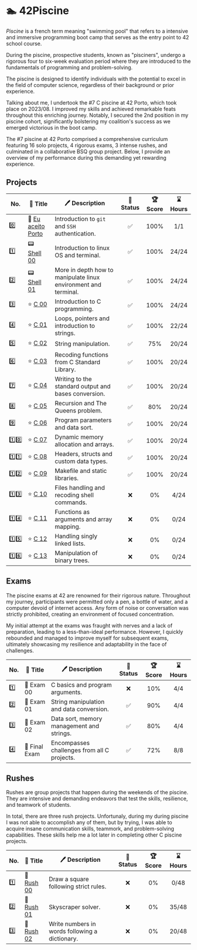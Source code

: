 # 🏊 42Piscine

_Piscine_ is a french term meaning "swimming pool" that refers to a intensive and immersive programming boot camp that serves as the entry point to 42 school course.

During the piscine, prospective students, known as "pisciners", undergo a rigorous four to six-week evaluation period where they are introduced to the fundamentals of programming and problem-solving.

The piscine is designed to identify individuals with the potential to excel in the field of computer science, regardless of their background or prior experience.

Talking about me, I undertook the #7 C piscine at 42 Porto, which took place on 2023/08. I improved my skills and achieved remarkable feats throughout this enriching journey. Notably, I secured the 2nd position in my piscine cohort, significantly bolstering my coalition's success as we emerged victorious in the boot camp.

The #7 piscine at 42 Porto comprised a comprehensive curriculum featuring 16 solo projects, 4 rigorous exams, 3 intense rushes, and culminated in a collaborative BSQ group project. Below, I provide an overview of my performance during this demanding yet rewarding experience.

## Projects

| No. | 📃 Title | 🖊️ Description | 🚀 Status | 🏆 Score | ⌛ Hours |
| --- | --- | --- | :---: | :---: | :---: |
| 0️⃣ | 🌁 [Eu aceito Porto](projects/eu-aceito-porto) | Introduction to `git` and `SSH` authentication. | ✅ | 100% | 1/1 |
| 1️⃣ | 📟 [Shell 00](projects/shell00) | Introduction to linux OS and terminal. | ✅ | 100% | 24/24 |
| 2️⃣ | 📟 [Shell 01](projects/shell01) | More in depth how to manipulate linux environment and terminal. | ✅ | 100% | 24/24 |
| 3️⃣ | ⭐ [C 00](projects/c00) | Introduction to C programming. | ✅ | 100% | 24/24 |
| 4️⃣ | ⭐ [C 01](projects/c01) | Loops, pointers and introduction to strings. | ✅ | 100% | 22/24 |
| 5️⃣ | ⭐ [C 02](projects/c02) | String manipulation. | ✅ | 75% | 20/24 |
| 6️⃣ | ⭐ [C 03](projects/c03) | Recoding functions from C Standard Library. | ✅ | 100% | 20/24 |
| 7️⃣ | ⭐ [C 04](projects/c04) | Writing to the standard output and bases conversion. | ✅ | 100% | 20/24 |
| 8️⃣ | ⭐ [C 05](projects/c05) | Recursion and The Queens problem. | ✅ | 80% | 20/24 |
| 9️⃣ | ⭐ [C 06](projects/c06) | Program parameters and data sort. | ✅ | 100% | 20/24 |
| 1️⃣0️⃣ | ⭐ [C 07](projects/c07) | Dynamic memory allocation and arrays. | ✅ | 100% | 20/24 |
| 1️⃣1️⃣ | ⭐ [C 08](projects/c08) | Headers, structs and custom data types. | ✅ | 100% | 20/24 |
| 1️⃣2️⃣ | ⭐ [C 09](projects/c09) | Makefile and static libraries. | ✅ | 100% | 20/24 |
| 1️⃣3️⃣ | ⭐ [C 10](projects/c10) | Files handling and recoding shell commands. | ❌ | 0% | 4/24 |
| 1️⃣4️⃣ | ⭐ [C 11](projects/c11) | Functions as arguments and array mapping. | ❌ | 0% | 0/24 |
| 1️⃣5️⃣ | ⭐ [C 12](projects/c12) | Handling singly linked lists. | ❌ | 0% | 0/24 |
| 1️⃣6️⃣ | ⭐ [C 13](projects/c13) | Manipulation of binary trees. | ❌ | 0% | 0/24 |

## Exams

The piscine exams at 42 are renowned for their rigorous nature. Throughout my journey, participants were permitted only a pen, a bottle of water, and a computer devoid of internet access. Any form of noise or conversation was strictly prohibited, creating an environment of focused concentration.

My initial attempt at the exams was fraught with nerves and a lack of preparation, leading to a less-than-ideal performance. However, I quickly rebounded and managed to improve myself for subsequent exams, ultimately showcasing my resilience and adaptability in the face of challenges.

| No. | 📃 Title | 🖊️ Description | 🚀 Status | 🏆 Score | ⌛ Hours |
| --- | --- | --- | :---: | :---: | :---: |
| 1️⃣ | 🌟 Exam 00 | C basics and program arguments. | ❌ | 10% | 4/4 |
| 2️⃣ | 🌟 Exam 01 | String manipulation and data conversion. | ✅ | 90% | 4/4 |
| 3️⃣ | 🌟 Exam 02 | Data sort, memory management and strings. | ✅ | 80% | 4/4 |
| 4️⃣ | 🌟 Final Exam | Encompasses challenges from all C projects. | ✅ | 72% | 8/8 |

## Rushes

Rushes are group projects that happen during the weekends of the piscine. They are intensive and demanding endeavors that test the skills, resilience, and teamwork of students.

In total, there are three rush projects. Unfortunaly, during my during piscine I was not able to accomplish any of them, but by trying, I was able to acquire insane communication skills, teammork, and problem-solving capabilities. These skills help me a lot later in completing other C piscine projects.

| No. | 📃 Title | 🖊️ Description | 🚀 Status | 🏆 Score | ⌛ Hours |
| --- | --- | --- | :---: | :---: | :---: |
| 1️⃣ | 💨 [Rush 00](projects/rush00) | Draw a square following strict rules. | ❌ | 0% | 0/48 |
| 2️⃣ | 💨 [Rush 01](projects/rush01) | Skyscraper solver. | ❌ | 0% | 35/48 |
| 3️⃣ | 💨 [Rush 02](projects/rush02) | Write numbers in words following a dictionary. | ❌ | 0% | 20/48 |
